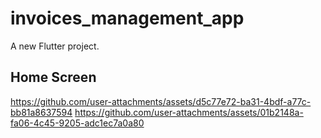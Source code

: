 # invoices_management_app

A new Flutter project.

## Home Screen
https://github.com/user-attachments/assets/d5c77e72-ba31-4bdf-a77c-bb81a8637594
https://github.com/user-attachments/assets/01b2148a-fa06-4c45-9205-adc1ec7a0a80
